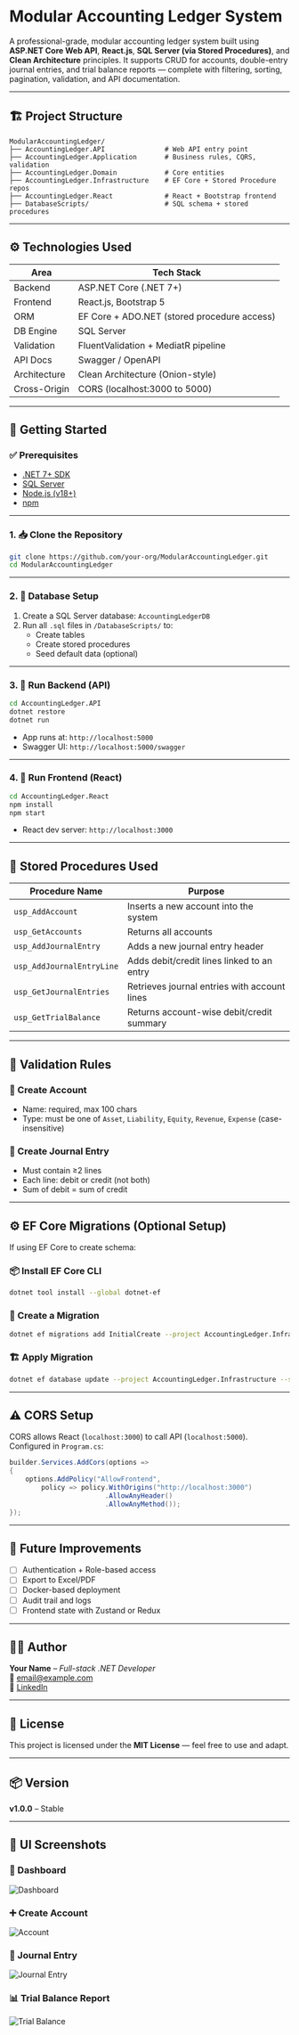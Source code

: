 # Modular Accounting Ledger System

A professional-grade, modular accounting ledger system built using **ASP.NET Core Web API**, **React.js**, **SQL Server (via Stored Procedures)**, and **Clean Architecture** principles. It supports CRUD for accounts, double-entry journal entries, and trial balance reports — complete with filtering, sorting, pagination, validation, and API documentation.

---

## 🏗️ Project Structure

```
ModularAccountingLedger/
├── AccountingLedger.API               # Web API entry point
├── AccountingLedger.Application       # Business rules, CQRS, validation
├── AccountingLedger.Domain            # Core entities
├── AccountingLedger.Infrastructure    # EF Core + Stored Procedure repos
├── AccountingLedger.React             # React + Bootstrap frontend
├── DatabaseScripts/                   # SQL schema + stored procedures
```

---

## ⚙️ Technologies Used

| Area        | Tech Stack                               |
|-------------|-------------------------------------------|
| Backend     | ASP.NET Core (.NET 7+)                    |
| Frontend    | React.js, Bootstrap 5                     |
| ORM         | EF Core + ADO.NET (stored procedure access) |
| DB Engine   | SQL Server                                |
| Validation  | FluentValidation + MediatR pipeline        |
| API Docs    | Swagger / OpenAPI                         |
| Architecture| Clean Architecture (Onion-style)          |
| Cross-Origin| CORS (localhost:3000 to 5000)              |

---

## 🚀 Getting Started

### ✅ Prerequisites

- [.NET 7+ SDK](https://dotnet.microsoft.com/en-us/download)
- [SQL Server](https://www.microsoft.com/en-us/sql-server/sql-server-downloads)
- [Node.js (v18+)](https://nodejs.org)
- [npm](https://www.npmjs.com/)

---

### 1. 📥 Clone the Repository

```bash
git clone https://github.com/your-org/ModularAccountingLedger.git
cd ModularAccountingLedger
```

---

### 2. 🧱 Database Setup

1. Create a SQL Server database: `AccountingLedgerDB`
2. Run all `.sql` files in `/DatabaseScripts/` to:
   - Create tables
   - Create stored procedures
   - Seed default data (optional)

---

### 3. 🚦 Run Backend (API)

```bash
cd AccountingLedger.API
dotnet restore
dotnet run
```

- App runs at: `http://localhost:5000`
- Swagger UI: `http://localhost:5000/swagger`

---

### 4. 🎨 Run Frontend (React)

```bash
cd AccountingLedger.React
npm install
npm start
```

- React dev server: `http://localhost:3000`

---

## 🧾 Stored Procedures Used

| Procedure Name             | Purpose                                      |
|---------------------------|----------------------------------------------|
| `usp_AddAccount`          | Inserts a new account into the system        |
| `usp_GetAccounts`         | Returns all accounts                         |
| `usp_AddJournalEntry`     | Adds a new journal entry header              |
| `usp_AddJournalEntryLine` | Adds debit/credit lines linked to an entry   |
| `usp_GetJournalEntries`   | Retrieves journal entries with account lines |
| `usp_GetTrialBalance`     | Returns account-wise debit/credit summary    |

---

## 🧪 Validation Rules

### 🔹 Create Account
- Name: required, max 100 chars
- Type: must be one of `Asset`, `Liability`, `Equity`, `Revenue`, `Expense` (case-insensitive)

### 🔹 Create Journal Entry
- Must contain ≥2 lines
- Each line: debit or credit (not both)
- Sum of debit = sum of credit

---

## ⚙️ EF Core Migrations (Optional Setup)

If using EF Core to create schema:

### 📦 Install EF Core CLI

```bash
dotnet tool install --global dotnet-ef
```

### 🔧 Create a Migration

```bash
dotnet ef migrations add InitialCreate --project AccountingLedger.Infrastructure --startup-project AccountingLedger.API
```

### 🏗️ Apply Migration

```bash
dotnet ef database update --project AccountingLedger.Infrastructure --startup-project AccountingLedger.API
```

---

## ⚠️ CORS Setup

CORS allows React (`localhost:3000`) to call API (`localhost:5000`).  
Configured in `Program.cs`:

```csharp
builder.Services.AddCors(options =>
{
    options.AddPolicy("AllowFrontend",
        policy => policy.WithOrigins("http://localhost:3000")
                        .AllowAnyHeader()
                        .AllowAnyMethod());
});
```

---

## 📌 Future Improvements

- [ ] Authentication + Role-based access
- [ ] Export to Excel/PDF
- [ ] Docker-based deployment
- [ ] Audit trail and logs
- [ ] Frontend state with Zustand or Redux

---

## 🧑‍💻 Author

**Your Name** – _Full-stack .NET Developer_  
📧 email@example.com  
🔗 [LinkedIn](https://linkedin.com/in/yourname)

---

## 📝 License

This project is licensed under the **MIT License** — feel free to use and adapt.

---

## 📦 Version

**v1.0.0** – Stable

---

## 📸 UI Screenshots

### 🧭 Dashboard

![Dashboard](./screenshots/1-dashboard.png)

### ➕ Create Account

![Account](./screenshots/2-accounts.png)

### 🧾 Journal Entry

![Journal Entry](./screenshots/3-journal-entry.png)

### 📊 Trial Balance Report

![Trial Balance](./screenshots/4-trial-balance.png)
